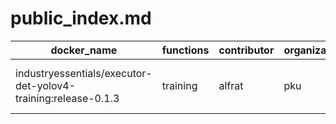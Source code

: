 # public_index.md

|docker_name|functions|contributor|organization|description|
|--|--|--|--|--|
|industryessentials/executor-det-yolov4-training:release-0.1.3|training|alfrat|pku|yolov4 detection model training|

